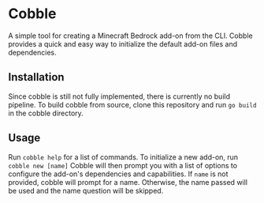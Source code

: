 # Cobble

A simple tool for creating a Minecraft Bedrock add-on from the CLI. Cobble provides a quick and easy way to initialize the default add-on files and dependencies.

## Installation

Since cobble is still not fully implemented, there is currently no build pipeline. To build cobble from source, clone this repository and run `go build` in the cobble directory.

## Usage

Run `cobble help` for a list of commands.
To initialize a new add-on, run `cobble new [name]`
Cobble will then prompt you with a list of options to configure the add-on's dependencies and capabilities. If `name` is not provided, cobble will prompt for a name. Otherwise, the name passed will be used and the name question will be skipped.
